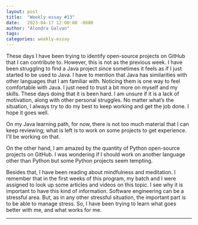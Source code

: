 ```yaml
---
layout: post
title:  "Weekly essay #13"
date:   2023-04-17 12:00:00 -0600
author: "Alondra Galvan"
tags:
categories: weekly-essay
---
```


These days I have been trying to identify open-source projects on GitHub that I can contribute to. However, this is not as the previous week. I have been struggling to find a Java project since sometimes it feels as if I just started to be used to Java. I have to mention that Java has similarities with other languages that I am familiar with. Noticing them is one way to feel comfortable with Java. I just need to trust a bit more on myself and my skills. These days doing that it is been hard. I am unsure if it is a lack of motivation, along with other personal struggles. No matter what’s the situation, I always try to do my best to keep working and get the job done. I hope it goes well.

On my Java learning path, for now, there is not too much material that I can keep reviewing; what is left is to work on some projects to get experience. I'll be working on that.

On the other hand, I am amazed by the quantity of Python open-source projects on GitHub. I was wondering if I should work on another language other than Python but some Python projects seem tempting.

Besides that, I have been reading about mindfulness and meditation. I remember that in the first weeks of this program, my batch and I were assigned to look up some articles and videos on this topic. I see why it is important to have this kind of information. Software engineering can be a stressful area. But, as in any other stressful situation, the important part is to be able to manage stress. So, I have been trying to learn what goes better with me, and what works for me. 

***
